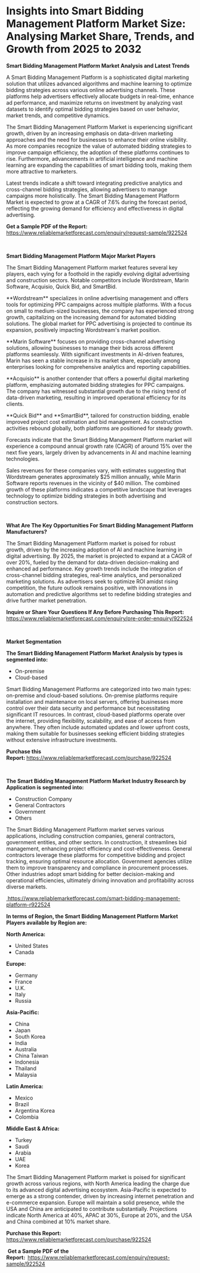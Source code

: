 <p><h1>Insights into Smart Bidding Management Platform Market Size: Analysing Market Share, Trends, and Growth from 2025 to 2032</h1></p><p><strong>Smart Bidding Management Platform Market Analysis and Latest Trends</strong></p>
<p><p>A Smart Bidding Management Platform is a sophisticated digital marketing solution that utilizes advanced algorithms and machine learning to optimize bidding strategies across various online advertising channels. These platforms help advertisers effectively allocate budgets in real-time, enhance ad performance, and maximize returns on investment by analyzing vast datasets to identify optimal bidding strategies based on user behavior, market trends, and competitive dynamics.</p><p>The Smart Bidding Management Platform Market is experiencing significant growth, driven by an increasing emphasis on data-driven marketing approaches and the need for businesses to enhance their online visibility. As more companies recognize the value of automated bidding strategies to improve campaign efficiency, the adoption of these platforms continues to rise. Furthermore, advancements in artificial intelligence and machine learning are expanding the capabilities of smart bidding tools, making them more attractive to marketers.</p><p>Latest trends indicate a shift toward integrating predictive analytics and cross-channel bidding strategies, allowing advertisers to manage campaigns more holistically. The Smart Bidding Management Platform Market is expected to grow at a CAGR of 7.6% during the forecast period, reflecting the growing demand for efficiency and effectiveness in digital advertising.</p></p>
<p><strong>Get a Sample PDF of the Report:&nbsp;</strong> <a href="https://www.reliablemarketforecast.com/enquiry/request-sample/922524?utm_campaign=2447&utm_medium=2&utm_source=Github&utm_content=ia&utm_term=18042025&utm_id=smart-bidding-management-platform">https://www.reliablemarketforecast.com/enquiry/request-sample/922524</a></p>
<p>&nbsp;</p>
<p><strong>Smart Bidding Management Platform Major Market Players</strong></p>
<p><p>The Smart Bidding Management Platform market features several key players, each vying for a foothold in the rapidly evolving digital advertising and construction sectors. Notable competitors include Wordstream, Marin Software, Acquisio, Quick Bid, and SmartBid.</p><p>**Wordstream** specializes in online advertising management and offers tools for optimizing PPC campaigns across multiple platforms. With a focus on small to medium-sized businesses, the company has experienced strong growth, capitalizing on the increasing demand for automated bidding solutions. The global market for PPC advertising is projected to continue its expansion, positively impacting Wordstream's market position.</p><p>**Marin Software** focuses on providing cross-channel advertising solutions, allowing businesses to manage their bids across different platforms seamlessly. With significant investments in AI-driven features, Marin has seen a stable increase in its market share, especially among enterprises looking for comprehensive analytics and reporting capabilities.</p><p>**Acquisio** is another contender that offers a powerful digital marketing platform, emphasizing automated bidding strategies for PPC campaigns. The company has witnessed substantial growth due to the rising trend of data-driven marketing, resulting in improved operational efficiency for its clients.</p><p>**Quick Bid** and **SmartBid**, tailored for construction bidding, enable improved project cost estimation and bid management. As construction activities rebound globally, both platforms are positioned for steady growth. </p><p>Forecasts indicate that the Smart Bidding Management Platform market will experience a compound annual growth rate (CAGR) of around 15% over the next five years, largely driven by advancements in AI and machine learning technologies.</p><p>Sales revenues for these companies vary, with estimates suggesting that Wordstream generates approximately $25 million annually, while Marin Software reports revenues in the vicinity of $40 million. The combined growth of these platforms indicates a competitive landscape that leverages technology to optimize bidding strategies in both advertising and construction sectors.</p></p>
<p>&nbsp;</p>
<p><strong>What Are The Key Opportunities For Smart Bidding Management Platform Manufacturers?</strong></p>
<p><p>The Smart Bidding Management Platform market is poised for robust growth, driven by the increasing adoption of AI and machine learning in digital advertising. By 2025, the market is projected to expand at a CAGR of over 20%, fueled by the demand for data-driven decision-making and enhanced ad performance. Key growth trends include the integration of cross-channel bidding strategies, real-time analytics, and personalized marketing solutions. As advertisers seek to optimize ROI amidst rising competition, the future outlook remains positive, with innovations in automation and predictive algorithms set to redefine bidding strategies and drive further market penetration.</p></p>
<p><strong>Inquire or Share Your Questions If Any Before Purchasing This Report:</strong> <a href="https://www.reliablemarketforecast.com/enquiry/pre-order-enquiry/922524?utm_campaign=2447&utm_medium=2&utm_source=Github&utm_content=ia&utm_term=18042025&utm_id=smart-bidding-management-platform">https://www.reliablemarketforecast.com/enquiry/pre-order-enquiry/922524</a></p>
<p>&nbsp;</p>
<p><strong>Market Segmentation</strong></p>
<p><strong>The Smart Bidding Management Platform Market Analysis by types is segmented into:</strong></p>
<p><ul><li>On-premise</li><li>Cloud-based</li></ul></p>
<p><p>Smart Bidding Management Platforms are categorized into two main types: on-premise and cloud-based solutions. On-premise platforms require installation and maintenance on local servers, offering businesses more control over their data security and performance but necessitating significant IT resources. In contrast, cloud-based platforms operate over the internet, providing flexibility, scalability, and ease of access from anywhere. They often include automated updates and lower upfront costs, making them suitable for businesses seeking efficient bidding strategies without extensive infrastructure investments.</p></p>
<p><strong>Purchase this Report:&nbsp;</strong><a href="https://www.reliablemarketforecast.com/purchase/922524?utm_campaign=2447&utm_medium=2&utm_source=Github&utm_content=ia&utm_term=18042025&utm_id=smart-bidding-management-platform">https://www.reliablemarketforecast.com/purchase/922524</a></p>
<p>&nbsp;</p>
<p><strong>The Smart Bidding Management Platform Market Industry Research by Application is segmented into:</strong></p>
<p><ul><li>Construction Company</li><li>General Contractors</li><li>Government</li><li>Others</li></ul></p>
<p><p>The Smart Bidding Management Platform market serves various applications, including construction companies, general contractors, government entities, and other sectors. In construction, it streamlines bid management, enhancing project efficiency and cost-effectiveness. General contractors leverage these platforms for competitive bidding and project tracking, ensuring optimal resource allocation. Government agencies utilize them to improve transparency and compliance in procurement processes. Other industries adopt smart bidding for better decision-making and operational efficiencies, ultimately driving innovation and profitability across diverse markets.</p></p>
<p><a href="https://www.reliablemarketforecast.com/smart-bidding-management-platform-r922524?utm_campaign=2447&utm_medium=2&utm_source=Github&utm_content=ia&utm_term=18042025&utm_id=smart-bidding-management-platform">&nbsp;https://www.reliablemarketforecast.com/smart-bidding-management-platform-r922524</a></p>
<p><strong>In terms of Region, the Smart Bidding Management Platform Market Players available by Region are:</strong></p>
<p>
    <p> <strong> North America: </strong>
        <ul>
            <li>United States</li>
            <li>Canada</li>
        </ul>
        </p> 
    <p> <strong> Europe: </strong>
        <ul>
            <li>Germany</li>
            <li>France</li>
            <li>U.K.</li>
            <li>Italy</li>
            <li>Russia</li>
        </ul>
        </p> 
    <p> <strong> Asia-Pacific: </strong>
        <ul>
            <li>China</li>
            <li>Japan</li>
            <li>South Korea</li>
            <li>India</li>
            <li>Australia</li>
            <li>China Taiwan</li>
            <li>Indonesia</li>
            <li>Thailand</li>
            <li>Malaysia</li>
        </ul>
        </p> 
    <p> <strong> Latin America: </strong>
        <ul>
            <li>Mexico</li>
            <li>Brazil</li>
            <li>Argentina Korea</li>
            <li>Colombia</li>
        </ul>
        </p> 
    <p> <strong> Middle East & Africa: </strong>
        <ul>
            <li>Turkey</li>
            <li>Saudi</li>
            <li>Arabia</li>
            <li>UAE</li>
            <li>Korea</li>
        </ul>
    </p>
    </p>
<p><p>The Smart Bidding Management Platform market is poised for significant growth across various regions, with North America leading the charge due to its advanced digital advertising ecosystem. Asia-Pacific is expected to emerge as a strong contender, driven by increasing internet penetration and e-commerce expansion. Europe will maintain a solid presence, while the USA and China are anticipated to contribute substantially. Projections indicate North America at 40%, APAC at 30%, Europe at 20%, and the USA and China combined at 10% market share.</p></p>
<p><strong>Purchase this Report: </strong><a href="https://www.reliablemarketforecast.com/purchase/922524?utm_campaign=2447&utm_medium=2&utm_source=Github&utm_content=ia&utm_term=18042025&utm_id=smart-bidding-management-platform">https://www.reliablemarketforecast.com/purchase/922524</a></p>
<p>&nbsp;<strong>Get a Sample PDF of the Report:&nbsp;&nbsp;</strong><a href="https://www.reliablemarketforecast.com/enquiry/request-sample/922524?utm_campaign=2447&utm_medium=2&utm_source=Github&utm_content=ia&utm_term=18042025&utm_id=smart-bidding-management-platform">https://www.reliablemarketforecast.com/enquiry/request-sample/922524</a></p>
<p><strong></strong></p>
<p><p></p><p></p><p></p></p>